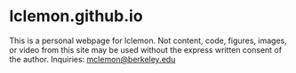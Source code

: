 # lclemon.github.io
This is a personal webpage for lclemon. Not content, code, figures, images, or video from this site may be used without the express written consent of the author. 
Inquiries: mclemon@berkeley.edu
